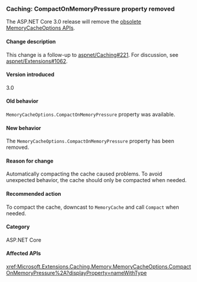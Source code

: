 ### Caching: CompactOnMemoryPressure property removed

The ASP.NET Core 3.0 release will remove the [obsolete MemoryCacheOptions APIs](https://github.com/aspnet/Extensions/blob/dc5c593da7b72c82e6fe85abb91d03818f9b700c/src/Caching/Memory/src/MemoryCacheOptions.cs#L17-L18).

#### Change description

This change is a follow-up to [aspnet/Caching#221](https://github.com/aspnet/Caching/issues/221). For discussion, see [aspnet/Extensions#1062](https://github.com/aspnet/Extensions/issues/1062).

#### Version introduced

3.0

#### Old behavior

`MemoryCacheOptions.CompactOnMemoryPressure` property was available.

#### New behavior

The `MemoryCacheOptions.CompactOnMemoryPressure` property has been removed.

#### Reason for change

Automatically compacting the cache caused problems. To avoid unexpected behavior, the cache should only be compacted when needed.

#### Recommended action

To compact the cache, downcast to `MemoryCache` and call `Compact` when needed.

#### Category

ASP.NET Core

#### Affected APIs

<xref:Microsoft.Extensions.Caching.Memory.MemoryCacheOptions.CompactOnMemoryPressure%2A?displayProperty=nameWithType>

<!--

#### Affected APIs

`Overload:Microsoft.Extensions.Caching.Memory.MemoryCacheOptions.CompactOnMemoryPressure`

-->

